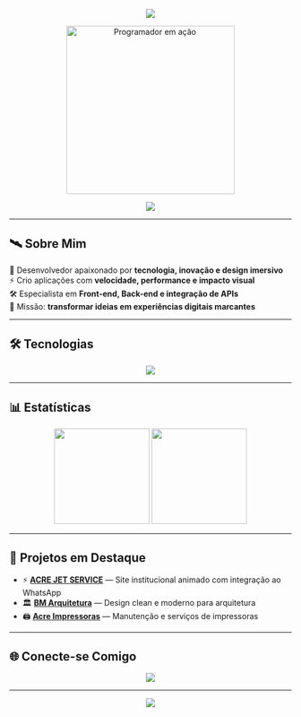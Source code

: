 <!-- Cabeçalho Futurista -->
<p align="center">
  <img src="https://capsule-render.vercel.app/api?type=waving&color=0:00FFEE,100:FF00EE&height=180&section=header&text=Lucas%20Lima&fontSize=45&fontColor=FFFFFF&animation=twinkling&fontAlignY=35" />
</p>


<!-- GIF de Programador -->
<p align="center">
  <img src="https://i.gifer.com/5RVW.gif" alt="Programador em ação" width="300" />
</p>

<!-- Texto Animado Terminal -->
<p align="center">
  <img src="https://readme-typing-svg.herokuapp.com?font=Share+Tech+Mono&size=20&duration=2500&pause=1000&color=00FFFF&center=true&vCenter=true&width=800&lines=Iniciando+Sistema...;Carregando+Componentes...;Status%3A+Online;Bem-vindo+ao+meu+perfil!" />
</p>

---

## 🛰️ Sobre Mim
🚀 Desenvolvedor apaixonado por **tecnologia, inovação e design imersivo**  
⚡ Crio aplicações com **velocidade, performance e impacto visual**  
🛠 Especialista em **Front-end, Back-end e integração de APIs**  
🎯 Missão: **transformar ideias em experiências digitais marcantes**  

---

## 🛠 Tecnologias
<p align="center">
  <img src="https://skillicons.dev/icons?i=html,css,javascript,git,visualstudio,github" />
</p>

---

## 📊 Estatísticas
<div align="center">
  <img src="https://github-readme-stats.vercel.app/api?username=LLM20&show_icons=true&theme=chartreuse-dark&hide_border=true&bg_color=0,000000,130F40&title_color=00FFFF&icon_color=FF00FF&text_color=FFFFFF" height="170em" />
  <img src="https://github-readme-streak-stats.herokuapp.com/?user=LLM20&theme=chartreuse-dark&hide_border=true&background=000000&ring=FF00FF&fire=00FFFF&currStreakLabel=FFFFFF" height="170em" />
</div>

---

## 🚀 Projetos em Destaque
- ⚡ [**ACRE JET SERVICE**](https://github.com/LLM20/acre-jet-service) — Site institucional animado com integração ao WhatsApp  
- 🏛 [**BM Arquitetura**](https://github.com/LLM20/bm-arquitetura) — Design clean e moderno para arquitetura  
- 🖨 [**Acre Impressoras**](https://github.com/LLM20/Acre-impressoras-.git) — Manutenção e serviços de impressoras  

---

## 🌐 Conecte-se Comigo
<p align="center">
  <a href="https://github.com/LLM20"><img src="https://img.shields.io/badge/GitHub-0D1117?style=for-the-badge&logo=github&logoColor=white" /></a>
</p>

---

<!-- Rodapé Neon -->
<p align="center">
  <img src="https://capsule-render.vercel.app/api?type=waving&color=0:00ffff,100:ff00ff&height=120&section=footer" />
</p>
